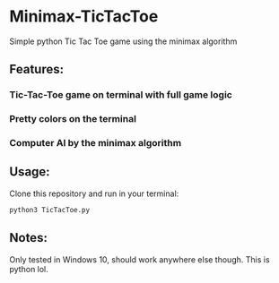 # Minimax-TicTacToe
Simple python Tic Tac Toe game using the minimax algorithm

## Features:
### Tic-Tac-Toe game on terminal with full game logic
### Pretty colors on the terminal
### Computer AI by the minimax algorithm

## Usage:
Clone this repository and run in your terminal:
```python
python3 TicTacToe.py
```

## Notes:
Only tested in Windows 10, should work anywhere else though. This is python lol.
